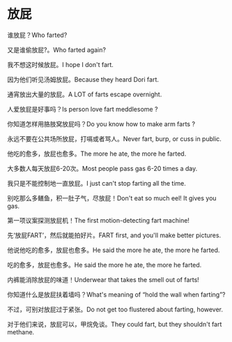 # 放屁

<p><span class="chinese">谁放屁？</span><span class="english">Who farted?</span></p>

<p><span class="chinese">又是谁偷放屁?。</span><span class="english">Who farted again?</span></p>

<p><span class="chinese">我不想这时候放屁。</span><span class="english">I hope I don't fart.</span></p>

<p><span class="chinese">因为他们听见汤姆放屁。</span><span class="english">Because they heard Dori fart.</span></p>

<p><span class="chinese">通宵放出大量的放屁。</span><span class="english">A LOT of farts escape overnight.</span></p>

<p><span class="chinese">人爱放屁是好事吗？</span><span class="english">Is person love fart meddlesome ?</span></p>

<p><span class="chinese">你知道怎样用胳肢窝放屁吗？</span><span class="english">Do you know how to make arm farts ?</span></p>

<p><span class="chinese">永远不要在公共场所放屁，打嗝或者骂人。</span><span class="english">Never fart, burp, or cuss in public.</span></p>

<p><span class="chinese">他吃的愈多，放屁也愈多。</span><span class="english">The more he ate, the more he farted.</span></p>

<p><span class="chinese">大多数人每天放屁6-20次。</span><span class="english">Most people pass gas 6-20 times a day.</span></p>

<p><span class="chinese">我只是不能控制地一直放屁。</span><span class="english">I just can't stop farting all the time.</span></p>

<p><span class="chinese">别吃那么多鳝鱼，积一肚子气，尽放屁！</span><span class="english">Don't eat so much eel! It gives you gas.</span></p>

<p><span class="chinese">第一项议案探测放屁机！</span><span class="english">The first motion-detecting fart machine!</span></p>

<p><span class="chinese">先‘放屁FART’，然后就能拍好片。</span><span class="english">FART first, and you'll make better pictures.</span></p>

<p><span class="chinese">他说他吃的愈多，放屁也愈多。</span><span class="english">He said the more he ate, the more he farted.</span></p>

<p><span class="chinese">吃的愈多，放屁也愈多。</span><span class="english">He said the more he ate, the more he farted.</span></p>

<p><span class="chinese">内裤能消除放屁的味道！</span><span class="english">Underwear that takes the smell out of farts!</span></p>

<p><span class="chinese">你知道什么是放屁扶着墙吗？</span><span class="english">What's meaning of “hold the wall when farting”?</span></p>

<p><span class="chinese">不过，可别对放屁过于紧张。</span><span class="english">Do not get too flustered about farting, however.</span></p>

<p><span class="chinese">对于他们来说，放屁可以，甲烷免谈。</span><span class="english">They could fart, but they shouldn't fart methane.</span></p>

